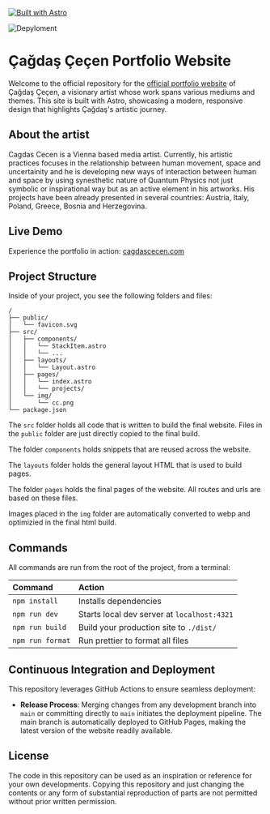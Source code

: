 [![Built with Astro](https://astro.badg.es/v2/built-with-astro/small.svg)](https://astro.build)


![Depyloment](https://github.com/SteinCodeAT/Artist-Portfolio-Website/actions/workflows/deploy.yml/badge.svg)


# Çağdaş Çeçen Portfolio Website

Welcome to the official repository for the [official portfolio website](https://www.cagdascecen.com/) of Çağdaş Çeçen, 
a visionary artist whose work spans various mediums and themes. This site is 
built with Astro, showcasing a modern, responsive design that highlights Çağdaş's artistic journey.


## About the artist
Cagdas Cecen is a Vienna based media artist.
Currently, his artistic practices focuses in the relationship between 
human movement, space and uncertainity and he is developing 
new ways of interaction between human and space by using synesthetic 
nature of Quantum Physics not just symbolic or inspirational way 
but as an active element in his artworks. 
His projects have been already presented in several countries: 
Austria, Italy, Poland, Greece, Bosnia and Herzegovina.


## Live Demo

Experience the portfolio in action: [cagdascecen.com](https://www.cagdascecen.com/)

## Project Structure

Inside of your project, you see the following folders and files:

```text
/
├── public/
│   └── favicon.svg
├── src/
│   ├── components/
│   │   └── StackItem.astro
│   │   └── ...
│   ├── layouts/
│   │   └── Layout.astro
│   ├── pages/
│   │   └── index.astro
│   │   └── projects/
│   └── img/
│       └── cc.png
└── package.json
```

The `src` folder holds all code that is written to build the final website. Files in the `public` folder are just directly copied to the final build.

The folder `components` holds snippets that are reused across the website.

The `layouts` folder holds the general layout HTML that is used to build pages.

The folder `pages` holds the final pages of the website. All routes and urls are based on these files.

Images placed in the `img` folder are automatically converted to webp and optimizied in the final html build.

## Commands

All commands are run from the root of the project, from a terminal:

| Command                   | Action                                           |
| :------------------------ | :----------------------------------------------- |
| `npm install`             | Installs dependencies                            |
| `npm run dev`             | Starts local dev server at `localhost:4321`      |
| `npm run build`           | Build your production site to `./dist/`          |
| `npm run format`          | Run prettier to format all files                 |


## Continuous Integration and Deployment

This repository leverages GitHub Actions to ensure seamless deployment:

- <strong>Release Process</strong>: Merging changes from any development branch into `main` or committing directly to `main` initiates the deployment pipeline. The main branch is automatically deployed to GitHub Pages, making the latest version of the website readily available.

## License

The code in this repository can be used as an inspiration or reference for your own developments. Copying this repository and just changing the contents or any form of substantial reproduction of parts are not permitted without prior written permission.
